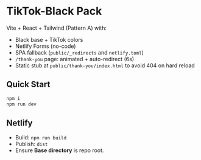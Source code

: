# TikTok-Black Pack

Vite + React + Tailwind (Pattern A) with:
- Black base + TikTok colors
- Netlify Forms (no-code)
- SPA fallback (`public/_redirects` and `netlify.toml`)
- `/thank-you` page: animated + auto-redirect (6s)
- Static stub at `public/thank-you/index.html` to avoid 404 on hard reload

## Quick Start
```bash
npm i
npm run dev
```

## Netlify
- Build: `npm run build`
- Publish: `dist`
- Ensure **Base directory** is repo root.
